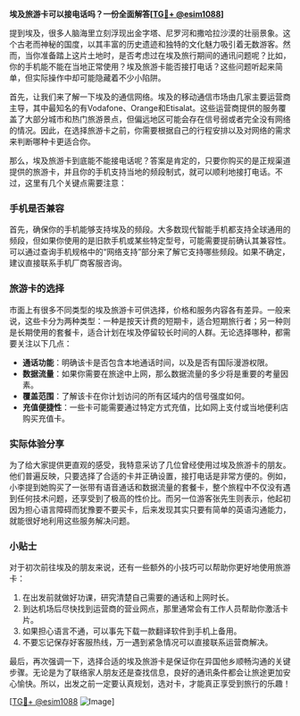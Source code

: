 **埃及旅游卡可以接电话吗？一份全面解答[[TG💪+ @esim1088](https://t.me/s/esim1088)]**

提到埃及，很多人脑海里立刻浮现出金字塔、尼罗河和撒哈拉沙漠的壮丽景象。这个古老而神秘的国度，以其丰富的历史遗迹和独特的文化魅力吸引着无数游客。然而，当你准备踏上这片土地时，是否考虑过在埃及旅行期间的通讯问题呢？比如，你的手机能不能在当地正常使用？埃及旅游卡能否接打电话？这些问题听起来简单，但实际操作中却可能隐藏着不少小陷阱。

首先，让我们来了解一下埃及的通信网络。埃及的移动通信市场由几家主要运营商主导，其中最知名的有Vodafone、Orange和Etisalat。这些运营商提供的服务覆盖了大部分城市和热门旅游景点，但偏远地区可能会存在信号弱或者完全没有网络的情况。因此，在选择旅游卡之前，你需要根据自己的行程安排以及对网络的需求来判断哪种卡更适合你。

那么，埃及旅游卡到底能不能接电话呢？答案是肯定的，只要你购买的是正规渠道提供的旅游卡，并且你的手机支持当地的频段制式，就可以顺利地接打电话。不过，这里有几个关键点需要注意：

### 手机是否兼容

首先，确保你的手机能够支持埃及的频段。大多数现代智能手机都支持全球通用的频段，但如果你使用的是旧款手机或某些特定型号，可能需要提前确认其兼容性。可以通过查询手机规格中的“网络支持”部分来了解它支持哪些频段。如果不确定，建议直接联系手机厂商客服咨询。

### 旅游卡的选择

市面上有很多不同类型的埃及旅游卡可供选择，价格和服务内容各有差异。一般来说，这些卡分为两种类型：一种是按天计费的短期卡，适合短期旅行者；另一种则是长期使用的套餐卡，适合计划在埃及停留较长时间的人群。无论选择哪种，都需要关注以下几点：

- **通话功能**：明确该卡是否包含本地通话时间，以及是否有国际漫游权限。
- **数据流量**：如果你需要在旅途中上网，那么数据流量的多少将是重要的考量因素。
- **覆盖范围**：了解该卡在你计划访问的所有区域内的信号强度如何。
- **充值便捷性**：一些卡可能需要通过特定方式充值，比如网上支付或当地便利店购买充值卡。

### 实际体验分享

为了给大家提供更直观的感受，我特意采访了几位曾经使用过埃及旅游卡的朋友。他们普遍反映，只要选择了合适的卡并正确设置，接打电话是非常方便的。例如，小李提到她购买了一张带有语音通话和数据流量的套餐卡，整个旅程中不仅没有遇到任何技术问题，还享受到了极高的性价比。而另一位游客张先生则表示，他起初因为担心语言障碍而犹豫要不要买卡，后来发现其实只要有简单的英语沟通能力，就能很好地利用这些服务解决问题。

### 小贴士

对于初次前往埃及的朋友来说，还有一些额外的小技巧可以帮助你更好地使用旅游卡：

1. 在出发前就做好功课，研究清楚自己需要的通话和上网时长。
2. 到达机场后尽快找到运营商的营业网点，那里通常会有工作人员帮助你激活卡片。
3. 如果担心语言不通，可以事先下载一款翻译软件到手机上备用。
4. 不要忘记保存好客服热线，万一遇到紧急情况可以直接联系运营商解决。

最后，再次强调一下，选择合适的埃及旅游卡是保证你在异国他乡顺畅沟通的关键步骤。无论是为了联络家人朋友还是查找信息，良好的通讯条件都会让旅途更加安心愉快。所以，出发之前一定要认真规划，选对卡，才能真正享受到旅行的乐趣！

[[TG💪+ @esim1088](https://t.me/s/esim1088) ![Image](https://i.postimg.cc/4NQfJmqS/Snipaste-2025-05-13-00-14-12.png)]